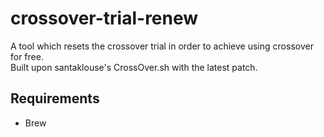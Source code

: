 # crossover-trial-renew  

A tool which resets the crossover trial in order to achieve using crossover for free.  
Built upon santaklouse's CrossOver.sh with the latest patch.  

## Requirements

- Brew
